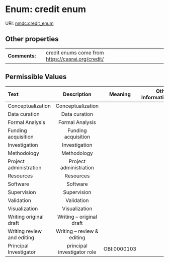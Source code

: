
# Enum: credit enum




URI: [nmdc:credit_enum](https://microbiomedata/meta/credit_enum)


## Other properties

|  |  |  |
| --- | --- | --- |
| **Comments:** | | credit enums come from https://casrai.org/credit/ |

## Permissible Values

| Text | Description | Meaning | Other Information |
| :--- | :---: | :---: | ---: |
| Conceptualization | Conceptualization |  |  |
| Data curation | Data curation |  |  |
| Formal Analysis | Formal Analysis |  |  |
| Funding acquisition | Funding acquisition |  |  |
| Investigation | Investigation |  |  |
| Methodology | Methodology |  |  |
| Project administration | Project administration |  |  |
| Resources | Resources |  |  |
| Software | Software |  |  |
| Supervision | Supervision |  |  |
| Validation | Validation |  |  |
| Visualization | Visualization |  |  |
| Writing original draft | Writing – original draft |  |  |
| Writing review and editing | Writing – review & editing |  |  |
| Principal Investigator | principal investigator role | OBI:0000103 |  |

